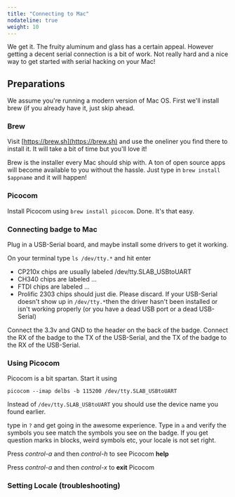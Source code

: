 ```yaml
---
title: "Connecting to Mac"
nodateline: true
weight: 10
---
```

We get it. The fruity aluminum and glass has a certain appeal. However getting a decent serial connection is a bit of work. Not really hard and a nice way to get started with serial hacking on your Mac!
## Preparations
We assume you're running a modern version of Mac OS. First we'll install brew (if you already have it, just skip ahead.
### Brew
Visit [https://brew.sh](https://brew.sh) and use the oneliner you find there to install it. It will take a bit of time but you'll love it!

Brew is the installer every Mac should ship with. A ton of open source apps will become available to you without the hassle. Just type in `brew install $appname` and it will happen!
### Picocom
Install Picocom using `brew install picocom`.
Done. It's that easy.
### Connecting badge to Mac
Plug in a USB-Serial board, and maybe install some drivers to get it working. 

On your terminal type `ls /dev/tty.*` and hit enter
* CP210x chips are usually labeled /dev/tty.SLAB_USBtoUART
* CH340 chips are labeled ...
* FTDI chips are labeled ...
* Prolific 2303 chips should just die. Please discard.
If your USB-Serial doesn't show up in `/dev/tty.*`then the driver hasn't been installed or isn't working properly (or you have a dead USB port or a dead USB-Serial)

Connect the 3.3v and GND to the header on the back of the badge. Connect the RX of the badge to the TX of the USB-Serial, and the TX of the badge to the RX of the USB-Serial. 
### Using Picocom
Picocom is a bit spartan. Start it using 

`picocom --imap delbs -b 115200 /dev/tty.SLAB_USBtoUART`

Instead of `/dev/tty.SLAB_USBtoUART` you should use the device name you found earlier.

type in `?` and get going in the awesome experience. Type in `a` and verify the symbols you see match the symbols you see on the badge. If you get question marks in blocks, weird symbols etc, your locale is not set right.

Press *control-a* and then *control-h* to see Picocom **help**

Press *control-a* and then *control-x* to **exit** Picocom

### Setting Locale (troubleshooting)
